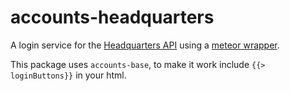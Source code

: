 accounts-headquarters
=====================

A login service for the [Headquarters API](https://github.com/groupbuddies/headquarters) using a [meteor wrapper](https://github.com/groupbuddies/headquarters-meteor/).

This package uses `accounts-base`, to make it work include `{{> loginButtons}}` in your html.
